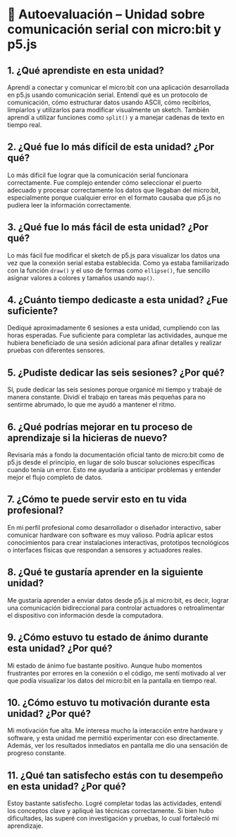 # 📝 Autoevaluación – Unidad sobre comunicación serial con micro:bit y p5.js

## 1. ¿Qué aprendiste en esta unidad?
Aprendí a conectar y comunicar el micro:bit con una aplicación desarrollada en p5.js usando comunicación serial. Entendí qué es un protocolo de comunicación, cómo estructurar datos usando ASCII, cómo recibirlos, limpiarlos y utilizarlos para modificar visualmente un sketch. También aprendí a utilizar funciones como `split()` y a manejar cadenas de texto en tiempo real.

## 2. ¿Qué fue lo más difícil de esta unidad? ¿Por qué?
Lo más difícil fue lograr que la comunicación serial funcionara correctamente. Fue complejo entender cómo seleccionar el puerto adecuado y procesar correctamente los datos que llegaban del micro:bit, especialmente porque cualquier error en el formato causaba que p5.js no pudiera leer la información correctamente.

## 3. ¿Qué fue lo más fácil de esta unidad? ¿Por qué?
Lo más fácil fue modificar el sketch de p5.js para visualizar los datos una vez que la conexión serial estaba establecida. Como ya estaba familiarizado con la función `draw()` y el uso de formas como `ellipse()`, fue sencillo asignar valores a colores y tamaños usando `map()`.

## 4. ¿Cuánto tiempo dedicaste a esta unidad? ¿Fue suficiente?
Dediqué aproximadamente 6 sesiones a esta unidad, cumpliendo con las horas esperadas. Fue suficiente para completar las actividades, aunque me hubiera beneficiado de una sesión adicional para afinar detalles y realizar pruebas con diferentes sensores.

## 5. ¿Pudiste dedicar las seis sesiones? ¿Por qué?
Sí, pude dedicar las seis sesiones porque organicé mi tiempo y trabajé de manera constante. Dividí el trabajo en tareas más pequeñas para no sentirme abrumado, lo que me ayudó a mantener el ritmo.

## 6. ¿Qué podrías mejorar en tu proceso de aprendizaje si la hicieras de nuevo?
Revisaría más a fondo la documentación oficial tanto de micro:bit como de p5.js desde el principio, en lugar de solo buscar soluciones específicas cuando tenía un error. Esto me ayudaría a anticipar problemas y entender mejor el flujo completo de datos.

## 7. ¿Cómo te puede servir esto en tu vida profesional?
En mi perfil profesional como desarrollador o diseñador interactivo, saber comunicar hardware con software es muy valioso. Podría aplicar estos conocimientos para crear instalaciones interactivas, prototipos tecnológicos o interfaces físicas que respondan a sensores y actuadores reales.

## 8. ¿Qué te gustaría aprender en la siguiente unidad?
Me gustaría aprender a enviar datos desde p5.js al micro:bit, es decir, lograr una comunicación bidireccional para controlar actuadores o retroalimentar el dispositivo con información desde la computadora.

## 9. ¿Cómo estuvo tu estado de ánimo durante esta unidad? ¿Por qué?
Mi estado de ánimo fue bastante positivo. Aunque hubo momentos frustrantes por errores en la conexión o el código, me sentí motivado al ver que podía visualizar los datos del micro:bit en la pantalla en tiempo real.

## 10. ¿Cómo estuvo tu motivación durante esta unidad? ¿Por qué?
Mi motivación fue alta. Me interesa mucho la interacción entre hardware y software, y esta unidad me permitió experimentar con eso directamente. Además, ver los resultados inmediatos en pantalla me dio una sensación de progreso constante.

## 11. ¿Qué tan satisfecho estás con tu desempeño en esta unidad? ¿Por qué?
Estoy bastante satisfecho. Logré completar todas las actividades, entendí los conceptos clave y apliqué las técnicas correctamente. Si bien hubo dificultades, las superé con investigación y pruebas, lo cual fortaleció mi aprendizaje.
